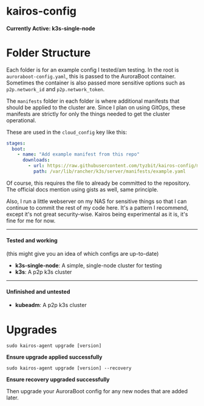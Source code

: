 # kairos-config

#### Currently Active: k3s-single-node

# Folder Structure

Each folder is for an example config I tested/am testing.
In the root is `auroraboot-config.yaml`, this is passed to the AuroraBoot
container. Sometimes the container is also passed more sensitive options such
as `p2p.network_id` and `p2p.network_token`.

The `manifests` folder in each folder is where additional manifests that should
be applied to the cluster are. Since I plan on using GitOps, these manifests
are strictly for only the things needed to get the cluster operational.

These are used in the `cloud_config` key like this:

```yaml
stages:
  boot:
    - name: "Add example manifest from this repo"
      downloads:
        - url: https://raw.githubusercontent.com/tyzbit/kairos-config/main/k3s-single-node/manifests/example.yaml
          path: /var/lib/rancher/k3s/server/manifests/example.yaml
```

Of course, this requires the file to already be committed to the repository.
The official docs mention using gists as well, same principle.

Also, I run a little webserver on my NAS for sensitive things so that I can
continue to commit the rest of my code here. It's a pattern I recommend, except
it's not great security-wise. Kairos being experimental as it is, it's fine
for me for now.

---

#### Tested and working

(this might give you an idea of which configs are up-to-date)

- **k3s-single-node**: A simple, single-node cluster for testing
- **k3s**: A p2p k3s cluster

---

#### Unfinished and untested

- **kubeadm**: A p2p k3s cluster

# Upgrades

`sudo kairos-agent upgrade [version]`

**Ensure upgrade applied successfully**

`sudo kairos-agent upgrade [version] --recovery`

**Ensure recovery upgraded successfully**

Then upgrade your AuroraBoot config for any new nodes that are added later.
